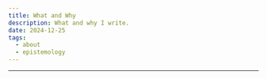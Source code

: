 ```yaml
---
title: What and Why
description: What and why I write.
date: 2024-12-25
tags:
  - about
  - epistemology
---
```


---
